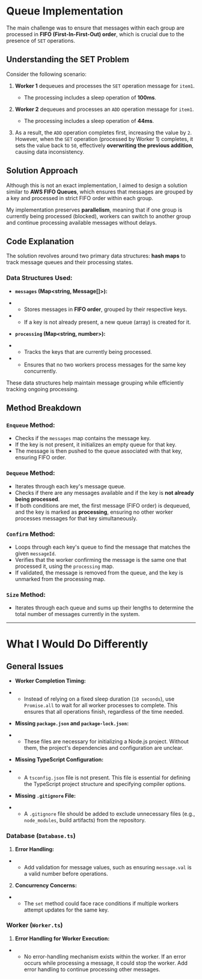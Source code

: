 # Queue Implementation

The main challenge was to ensure that messages within each group are processed in **FIFO (First-In-First-Out) order**, which is crucial due to the presence of `SET` operations.

## Understanding the SET Problem

Consider the following scenario:

1. **Worker 1** dequeues and processes the `SET` operation message for `item1`.
    - The processing includes a sleep operation of **100ms**.

2. **Worker 2** dequeues and processes an `ADD` operation message for `item1`.
    - The processing includes a sleep operation of **44ms**.

3. As a result, the `ADD` operation completes first, increasing the value by `2`. However, when the `SET` operation (processed by Worker 1) completes, it sets the value back to `50`, effectively **overwriting the previous addition**, causing data inconsistency.

## Solution Approach

Although this is not an exact implementation, I aimed to design a solution similar to **AWS FIFO Queues**, which ensures that messages are grouped by a key and processed in strict FIFO order within each group.

My implementation preserves **parallelism**, meaning that if one group is currently being processed (blocked), workers can switch to another group and continue processing available messages without delays.

## Code Explanation

The solution revolves around two primary data structures: **hash maps** to track message queues and their processing states.

### Data Structures Used:

- **`messages` (Map<string, Message[]>):**
- - Stores messages in **FIFO order**, grouped by their respective keys.
- - If a key is not already present, a new queue (array) is created for it.

- **`processing` (Map<string, number>):**
- - Tracks the keys that are currently being processed.
- - Ensures that no two workers process messages for the same key concurrently.

These data structures help maintain message grouping while efficiently tracking ongoing processing.

## Method Breakdown

### `Enqueue` Method:
- Checks if the `messages` map contains the message key.
- If the key is not present, it initializes an empty queue for that key.
- The message is then pushed to the queue associated with that key, ensuring FIFO order.

### `Dequeue` Method:
- Iterates through each key's message queue.
- Checks if there are any messages available and if the key is **not already being processed**.
- If both conditions are met, the first message (FIFO order) is dequeued, and the key is marked as **processing**, ensuring no other worker processes messages for that key simultaneously.

### `Confirm` Method:
- Loops through each key's queue to find the message that matches the given `messageId`.
- Verifies that the worker confirming the message is the same one that processed it, using the `processing` map.
- If validated, the message is removed from the queue, and the key is unmarked from the processing map.

### `Size` Method:
- Iterates through each queue and sums up their lengths to determine the total number of messages currently in the system.

---

# What I Would Do Differently

## General Issues
- **Worker Completion Timing:**
- - Instead of relying on a fixed sleep duration (`10 seconds`), use `Promise.all` to wait for all worker processes to complete. This ensures that all operations finish, regardless of the time needed.

- **Missing `package.json` and `package-lock.json`:**
- - These files are necessary for initializing a Node.js project. Without them, the project's dependencies and configuration are unclear.

- **Missing TypeScript Configuration:**
- - A `tsconfig.json` file is not present. This file is essential for defining the TypeScript project structure and specifying compiler options.

- **Missing `.gitignore` File:**
- - A `.gitignore` file should be added to exclude unnecessary files (e.g., `node_modules`, build artifacts) from the repository.

### Database (`Database.ts`)
1. **Error Handling:**
- - Add validation for message values, such as ensuring `message.val` is a valid number before operations.
2. **Concurrency Concerns:**
- - The `set` method could face race conditions if multiple workers attempt updates for the same key.

### Worker (`Worker.ts`)
1. **Error Handling for Worker Execution:**
- - No error-handling mechanism exists within the worker. If an error occurs while processing a message, it could stop the worker. Add error handling to continue processing other messages.
